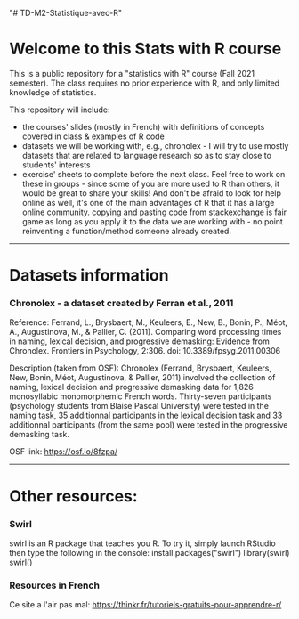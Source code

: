 "# TD-M2-Statistique-avec-R" 
# Welcome to this Stats with R course

This is a public repository for a "statistics with R" course (Fall 2021 semester). 
The class requires no prior experience with R, and only limited knowledge of statistics. 

This repository will include: 
- the courses' slides (mostly in French) with definitions of concepts covered in class & examples of R code
- datasets we will be working with, e.g., chronolex - I will try to use mostly datasets that are related to language research so as to stay close to students' interests
- exercise' sheets to complete before the next class. Feel free to work on these in groups - since some of you are more used to R than others, it would be great to share your skills! And don't be afraid to look for help online as well, it's one of the main advantages of R that it has a large online community. copying and pasting code from stackexchange is fair game as long as you apply it to the data we are working with - no point reinventing a function/method someone already created. 


**************************************************************************************************************************************
# Datasets information  

### Chronolex - a dataset created by Ferran et al., 2011

Reference: Ferrand, L., Brysbaert, M., Keuleers, E., New, B., Bonin, P., Méot, A., Augustinova, M., & Pallier, C. (2011). Comparing word processing times in naming, lexical decision, and progressive demasking: Evidence from Chronolex. Frontiers in Psychology, 2:306. doi: 10.3389/fpsyg.2011.00306

Description (taken from OSF): Chronolex (Ferrand, Brysbaert, Keuleers, New, Bonin, Méot, Augustinova, & Pallier, 2011) involved the collection of naming, lexical decision and progressive demasking data for 1,826 monosyllabic monomorphemic French words. Thirty-seven participants (psychology students from Blaise Pascal University) were tested in the naming task, 35 additionnal participants in the lexical decision task and 33 additionnal participants (from the same pool) were tested in the progressive demasking task.


OSF link: https://osf.io/8fzpa/ 


**************************************************************************************************************************************

# Other resources: 

### Swirl  
swirl is an R package that teaches you R. To try it, simply launch RStudio then type the following in the console: 
install.packages("swirl")
library(swirl)
swirl()

### Resources in French  

Ce site a l'air pas mal: https://thinkr.fr/tutoriels-gratuits-pour-apprendre-r/



